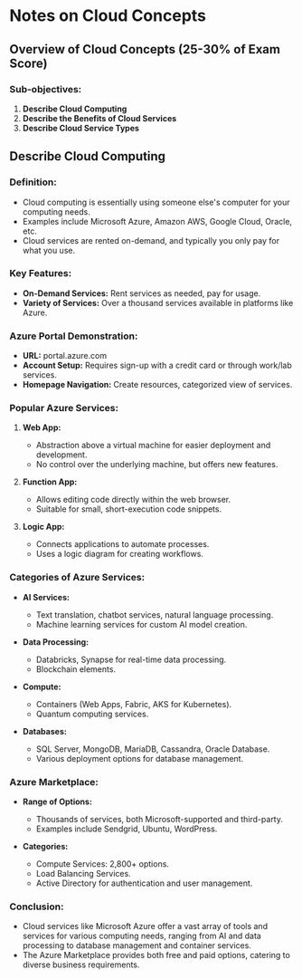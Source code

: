 # Notes on Cloud Concepts

## Overview of Cloud Concepts (25-30% of Exam Score)

### Sub-objectives:
1. **Describe Cloud Computing**
2. **Describe the Benefits of Cloud Services**
3. **Describe Cloud Service Types**

## Describe Cloud Computing

### Definition:
- Cloud computing is essentially using someone else's computer for your computing needs. 
- Examples include Microsoft Azure, Amazon AWS, Google Cloud, Oracle, etc.
- Cloud services are rented on-demand, and typically you only pay for what you use.

### Key Features:
- **On-Demand Services:** Rent services as needed, pay for usage.
- **Variety of Services:** Over a thousand services available in platforms like Azure.

### Azure Portal Demonstration:
- **URL:** portal.azure.com
- **Account Setup:** Requires sign-up with a credit card or through work/lab services.
- **Homepage Navigation:** Create resources, categorized view of services.

### Popular Azure Services:
1. **Web App:**
   - Abstraction above a virtual machine for easier deployment and development.
   - No control over the underlying machine, but offers new features.

2. **Function App:**
   - Allows editing code directly within the web browser.
   - Suitable for small, short-execution code snippets.

3. **Logic App:**
   - Connects applications to automate processes.
   - Uses a logic diagram for creating workflows.

### Categories of Azure Services:
- **AI Services:**
  - Text translation, chatbot services, natural language processing.
  - Machine learning services for custom AI model creation.

- **Data Processing:**
  - Databricks, Synapse for real-time data processing.
  - Blockchain elements.

- **Compute:**
  - Containers (Web Apps, Fabric, AKS for Kubernetes).
  - Quantum computing services.

- **Databases:**
  - SQL Server, MongoDB, MariaDB, Cassandra, Oracle Database.
  - Various deployment options for database management.

### Azure Marketplace:
- **Range of Options:**
  - Thousands of services, both Microsoft-supported and third-party.
  - Examples include Sendgrid, Ubuntu, WordPress.

- **Categories:**
  - Compute Services: 2,800+ options.
  - Load Balancing Services.
  - Active Directory for authentication and user management.

### Conclusion:
- Cloud services like Microsoft Azure offer a vast array of tools and services for various computing needs, ranging from AI and data processing to database management and container services.
- The Azure Marketplace provides both free and paid options, catering to diverse business requirements.

